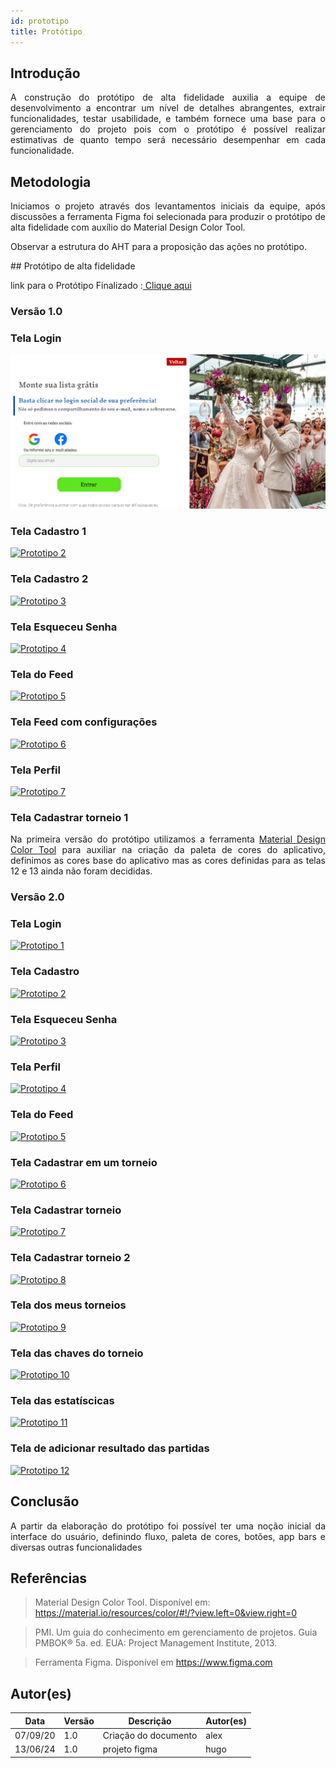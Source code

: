 ```yaml
---
id: prototipo
title: Protótipo
---
```



## Introdução
 
<p align = "justify">
A construção do protótipo de alta fidelidade auxilia a equipe de desenvolvimento a encontrar um nível de detalhes abrangentes, extrair funcionalidades, testar usabilidade, e também fornece uma base para o gerenciamento do projeto pois com o protótipo é possível realizar estimativas de quanto tempo será necessário desempenhar em cada funcionalidade.
</p>
 
## Metodologia
 
<p align = "justify">
Iniciamos o projeto através dos levantamentos iniciais da equipe, após discussões a ferramenta Figma foi selecionada para produzir o protótipo de alta fidelidade com auxílio do Material Design Color Tool.

</p>
<p>Observar a estrutura do AHT para a proposição das ações no protótipo.</p> 
## Protótipo de alta fidelidade

link para o Protótipo Finalizado :<a href="https://www.figma.com/proto/bAuwxsn6KKE9zouqWlQZNK/Untitled?node-id=19-3&t=BggmlaFgruZ7m5eD-0&scaling=min-zoom&content-scaling=fixed&page-id=0%3A1&starting-point-node-id=19%3A3"> Clique aqui</a>
 
### Versão 1.0
 
### Tela Login

![prototipo 1](../assets/midias/login.png)

 
### Tela Cadastro 1
 
[![Prototipo 2](../assets/prototipo/prototipo_2.png)](../assets/prototipo/prototipo_2.png)
 
### Tela Cadastro 2
 
[![Prototipo 3](../assets/prototipo/prototipo_3.png)](../assets/prototipo/prototipo_3.png)
 
### Tela Esqueceu Senha
 
[![Prototipo 4](../assets/prototipo/prototipo_4.png)](../assets/prototipo/prototipo_4.png)
 
### Tela do Feed
[![Prototipo 5](../assets/prototipo/prototipo_5.png)](../assets/prototipo/prototipo_5.png)
 
### Tela Feed com configurações
[![Prototipo 6](../assets/prototipo/prototipo_6.png)](../assets/prototipo/prototipo_6.png)
 
### Tela Perfil
[![Prototipo 7](../assets/prototipo/prototipo_7.png)](../assets/prototipo/prototipo_7.png)
 
### Tela Cadastrar torneio 1

 


<p align = "justify">
Na primeira versão do protótipo utilizamos a ferramenta <a href="https://material.io/resources/color/#!/?view.left=0&view.right=0">Material Design Color Tool</a>  para auxiliar na criação da paleta de cores do aplicativo, definimos as cores base do aplicativo mas as cores definidas para as telas 12 e 13 ainda não foram decididas.
</p>
 
### Versão 2.0

### Tela Login
[![Prototipo 1](../assets/prototipo/tela_de_login.png)](../assets/prototipo/tela_de_login.png)

### Tela Cadastro 
 
[![Prototipo 2](../assets/prototipo/registrar.png)](../assets/prototipo/registrar.png)

### Tela Esqueceu Senha
 
[![Prototipo 3](../assets/prototipo/esqueceu_a_senha.png)](../assets/prototipo/esqueceu_a_senha.png)

### Tela Perfil
[![Prototipo 4](../assets/prototipo/editar_perfil.png)](../assets/prototipo/editar_perfil.png)

### Tela do Feed
[![Prototipo 5](../assets/prototipo/feed.png)](../assets/prototipo/feed.png)

### Tela Cadastrar em um torneio
[![Prototipo 6](../assets/prototipo/cadastrar_no_torneio.png)](../assets/prototipo/cadastrar_no_torneio.png)

### Tela Cadastrar torneio
[![Prototipo 7](../assets/prototipo/cadastrar_torneio.png)](../assets/prototipo/cadastrar_torneio.png)

### Tela Cadastrar torneio 2
[![Prototipo 8](../assets/prototipo/cadastrar_torneio_2.png)](../assets/prototipo/cadastrar_torneio_2.png)

### Tela dos meus torneios
[![Prototipo 9](../assets/prototipo/meus_torneios.png)](../assets/prototipo/meus_torneios.png)

### Tela das chaves do torneio
[![Prototipo 10](../assets/prototipo/ver_torneio.png)](../assets/prototipo/ver_torneio.png)

### Tela das estatíscicas
[![Prototipo 11](../assets/prototipo/ver_estatisticas.png)](../assets/prototipo/ver_estatisticas.png)

### Tela de adicionar resultado das partidas
[![Prototipo 12](../assets/prototipo/adicionar_resultado_da_partida.png)](../assets/prototipo/adicionar_resultado_da_partida.png)

 
## Conclusão
 
<p align = "justify">
A partir da elaboração do protótipo foi possível ter uma noção inicial da interface do usuário, definindo fluxo, paleta de cores, botões, app bars e diversas outras funcionalidades
</p>
 
## Referências
 
> Material Design Color Tool. Disponível em:  https://material.io/resources/color/#!/?view.left=0&view.right=0
 
> PMI. Um guia do conhecimento em gerenciamento de projetos. Guia PMBOK® 5a. ed. EUA: Project Management Institute, 2013.
 
> Ferramenta Figma. Disponível em https://www.figma.com
 
## Autor(es)
 
| Data | Versão | Descrição | Autor(es) |
| -- | -- | -- | -- |
| 07/09/20 | 1.0 | Criação do documento | alex  |
| 13/06/24 | 1.0 |projeto figma | hugo  |


